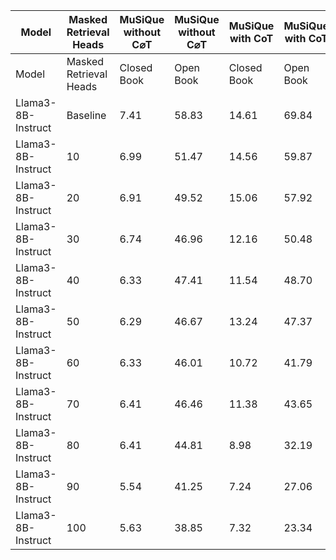 | Model | Masked Retrieval Heads | MuSiQue without C⌀T | MuSiQue without C⌀T | MuSiQue with CoT | MuSiQue with CoT |
| --- | --- | --- | --- | --- | --- |
| Model | Masked Retrieval Heads | Closed Book | Open Book | Closed Book | Open Book |
| Llama3-8B-Instruct | Baseline | 7.41 | 58.83 | 14.61 | 69.84 |
| Llama3-8B-Instruct | 10 | 6.99 | 51.47 | 14.56 | 59.87 |
| Llama3-8B-Instruct | 20 | 6.91 | 49.52 | 15.06 | 57.92 |
| Llama3-8B-Instruct | 30 | 6.74 | 46.96 | 12.16 | 50.48 |
| Llama3-8B-Instruct | 40 | 6.33 | 47.41 | 11.54 | 48.70 |
| Llama3-8B-Instruct | 50 | 6.29 | 46.67 | 13.24 | 47.37 |
| Llama3-8B-Instruct | 60 | 6.33 | 46.01 | 10.72 | 41.79 |
| Llama3-8B-Instruct | 70 | 6.41 | 46.46 | 11.38 | 43.65 |
| Llama3-8B-Instruct | 80 | 6.41 | 44.81 | 8.98 | 32.19 |
| Llama3-8B-Instruct | 90 | 5.54 | 41.25 | 7.24 | 27.06 |
| Llama3-8B-Instruct | 100 | 5.63 | 38.85 | 7.32 | 23.34 |
